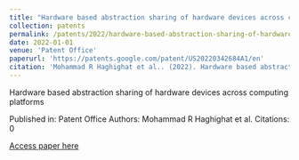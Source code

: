 ```yaml
---
title: "Hardware based abstraction sharing of hardware devices across computing platforms"
collection: patents
permalink: /patents/2022/hardware-based-abstraction-sharing-of-hardware-dev
date: 2022-01-01
venue: 'Patent Office'
paperurl: 'https://patents.google.com/patent/US20220342684A1/en'
citation: 'Mohammad R Haghighat et al.. (2022). Hardware based abstraction sharing of hardware devices across computing platforms. Patent Office.'
---
```


Hardware based abstraction sharing of hardware devices across computing platforms

Published in: Patent Office
Authors: Mohammad R Haghighat et al.
Citations: 0

[Access paper here](https://patents.google.com/patent/US20220342684A1/en)

